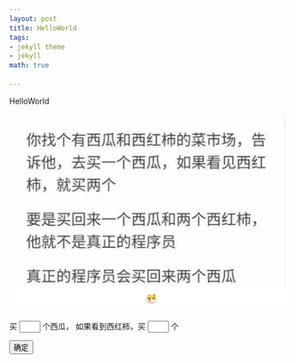 ```yaml
---
layout: post
title: HelloWorld
tags: 
- jekyll theme
- jekyll
math: true

---
```

HelloWorld

<img src="/h.png">

<script type="text/javascript">
    function Enter(e) {
        if (e.keyCode == 13) {
            var input1 = document.getElementById("input1");
            if (input1.value <= 0)
            {
                alert("请输入整数");
                return 
            }
        
            var result = document.getElementById("result");
            result.innerHTML=input1.value;

            input1.value="";
        }
    };

    function OK() {
        var input1 = document.getElementById("input1").value;
        if (input1 <= 0)
        {
           alert("请输入西瓜数量");
           return 
        }

        var input2 = document.getElementById("input2").value;
        if (input2 <= 0)
        {
            alert("请输入西红柿数量");
            return 
        }
    
        var number = Math.random();
        number = Math.ceil(number * 100); 
        var str = "没看到西红柿"
        var cnt = input1
        if (number < 50){
            str = "看到西红柿了"
            cnt = input2
        }
        
        str += ", 买了" + cnt + "个西瓜";

        var result = document.getElementById("result");
        result.innerHTML=str;
    };

</script>
买
<input id="input1" style="width: 30px" 
        onkeyup="this.value=this.value.replace(/\D/g,'')"  onafterpaste="this.value=this.value.replace(/\D/g,'')" 
        maxlength="1" placeholder=""> 
个西瓜，
如果看到西红柿，买
<input id="input2" style="width: 30px" onkeypress="Enter(event)"
        onkeyup="this.value=this.value.replace(/\D/g,'')"  onafterpaste="this.value=this.value.replace(/\D/g,'')" 
        maxlength="1" placeholder=""> 
个

<input id="Button1" type="button" value="确定" onclick="OK()" /> 

<p id="result"></p>
